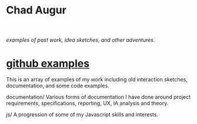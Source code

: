 <h1>Chad Augur</h1><br/>
<h6>examples of past work, idea sketches, and other adventures.</h6> 

<a href="github.com/augurone/somexample">github examples</a>
===========

This is an array of examples of my work including old interaction sketches, documentation, and some code examples.

documentation/
Various forms of documentation I have done around project requirements, specifications, reporting, UX, IA analysis and theory. 

js/
A progression of some of my Javascript skills and interests. 
